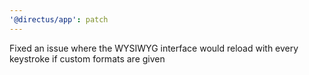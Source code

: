 ```yaml
---
'@directus/app': patch
---
```


Fixed an issue where the WYSIWYG interface would reload with every keystroke if custom formats are given
